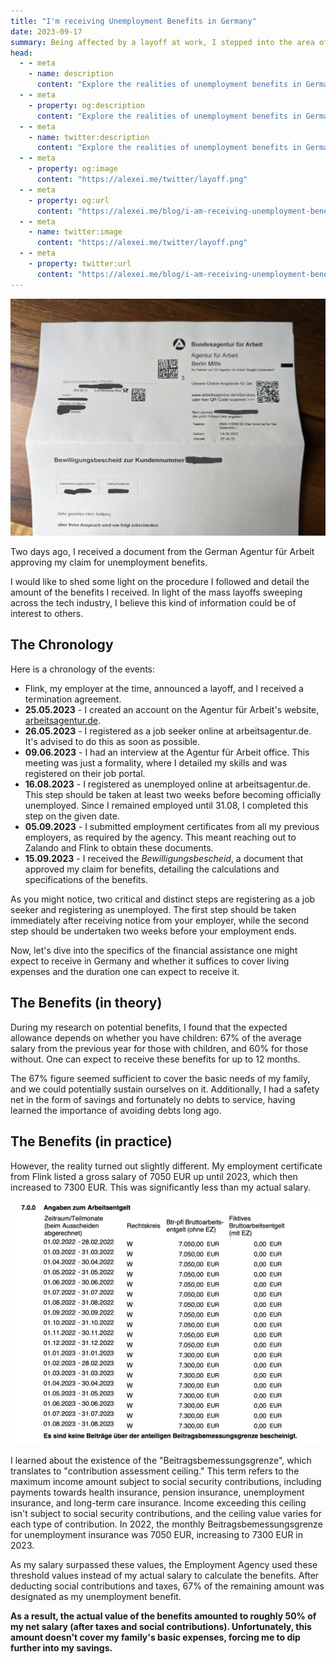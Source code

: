 ```yaml
---
title: "I'm receiving Unemployment Benefits in Germany"
date: 2023-09-17
summary: Being affected by a layoff at work, I stepped into the area of German unemployment benefits. Here, I share my personal journey to help guide others.
head:
  - - meta
    - name: description
      content: "Explore the realities of unemployment benefits in Germany through a personal journey amid tech industry layoffs. A guide to financial expectations and procedural steps."
  - - meta
    - property: og:description
      content: "Explore the realities of unemployment benefits in Germany through a personal journey amid tech industry layoffs. A guide to financial expectations and procedural steps."
  - - meta
    - name: twitter:description
      content: "Explore the realities of unemployment benefits in Germany through a personal journey amid tech industry layoffs. A guide to financial expectations and procedural steps."
  - - meta
    - property: og:image
      content: "https://alexei.me/twitter/layoff.png"
  - - meta
    - property: og:url
      content: "https://alexei.me/blog/i-am-receiving-unemployment-benefits-in-germany/"
  - - meta
    - name: twitter:image
      content: "https://alexei.me/twitter/layoff.png"
  - - meta
    - property: twitter:url
      content: "https://alexei.me/blog/i-am-receiving-unemployment-benefits-in-germany/"
---
```


![the letter from german empoloyment agency](./letter.jpg)

Two days ago, I received a document from the German Agentur für Arbeit approving my claim for unemployment benefits.

I would like to shed some light on the procedure I followed and detail the amount of the benefits I received. In light of the mass layoffs sweeping across the tech industry, I believe this kind of information could be of interest to others.

## The Chronology

Here is a chronology of the events:

- Flink, my employer at the time, announced a layoff, and I received a termination agreement.
- **25.05.2023** - I created an account on the Agentur für Arbeit's website, [arbeitsagentur.de](https://www.arbeitsagentur.de/).
- **26.05.2023** - I registered as a job seeker online at arbeitsagentur.de. It's advised to do this as soon as possible.
- **09.06.2023** - I had an interview at the Agentur für Arbeit office. This meeting was just a formality, where I detailed my skills and was registered on their job portal.
- **16.08.2023** - I registered as unemployed online at arbeitsagentur.de. This step should be taken at least two weeks before becoming officially unemployed. Since I remained employed until 31.08, I completed this step on the given date.
- **05.09.2023** - I submitted employment certificates from all my previous employers, as required by the agency. This meant reaching out to Zalando and Flink to obtain these documents.
- **15.09.2023** - I received the _Bewilligungsbescheid_, a document that approved my claim for benefits, detailing the calculations and specifications of the benefits.

As you might notice, two critical and distinct steps are registering as a job seeker and registering as unemployed. The first step should be taken immediately after receiving notice from your employer, while the second step should be undertaken two weeks before your employment ends.

Now, let's dive into the specifics of the financial assistance one might expect to receive in Germany and whether it suffices to cover living expenses and the duration one can expect to receive it.

## The Benefits (in theory)

During my research on potential benefits, I found that the expected allowance depends on whether you have children: 67% of the average salary from the previous year for those with children, and 60% for those without. One can expect to receive these benefits for up to 12 months.

The 67% figure seemed sufficient to cover the basic needs of my family, and we could potentially sustain ourselves on it. Additionally, I had a safety net in the form of savings and fortunately no debts to service, having learned the importance of avoiding debts long ago.

## The Benefits (in practice)

However, the reality turned out slightly different. My employment certificate from Flink listed a gross salary of 7050 EUR up until 2023, which then increased to 7300 EUR. This was significantly less than my actual salary.

![employment certificate](./salary.png)

I learned about the existence of the "Beitragsbemessungsgrenze", which translates to "contribution assessment ceiling." This term refers to the maximum income amount subject to social security contributions, including payments towards health insurance, pension insurance, unemployment insurance, and long-term care insurance. Income exceeding this ceiling isn't subject to social security contributions, and the ceiling value varies for each type of contribution. In 2022, the monthly Beitragsbemessungsgrenze for unemployment insurance was 7050 EUR, increasing to 7300 EUR in 2023.

As my salary surpassed these values, the Employment Agency used these threshold values instead of my actual salary to calculate the benefits. After deducting social contributions and taxes, 67% of the remaining amount was designated as my unemployment benefit.

**As a result, the actual value of the benefits amounted to roughly 50% of my net salary (after taxes and social contributions). Unfortunately, this amount doesn't cover my family's basic expenses, forcing me to dip further into my savings.**
